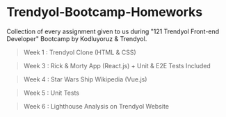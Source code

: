 # Trendyol-Bootcamp-Homeworks

Collection of every assignment given to us during "121 Trendyol Front-end Developer" Bootcamp by Kodluyoruz & Trendyol.

> Week 1 : Trendyol Clone (HTML & CSS)

> Week 3 : Rick & Morty App (React.js) + Unit & E2E Tests Included

> Week 4 : Star Wars Ship Wikipedia (Vue.js)

> Week 5 : Unit Tests

> Week 6 : Lighthouse Analysis on Trendyol Website
